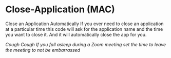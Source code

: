 # Close-Application (MAC)
Close an Application Automatically
If you ever need to close an application at a particular time this code will ask for the application name and the time you want to close it.
And it will automatically close the app for you. 











_Cough Cough If you fall asleep during a Zoom meeting set the time to leave the meeting to not be embarrassed_
